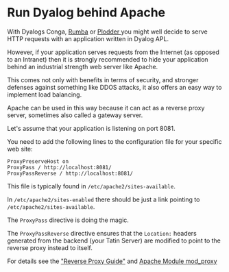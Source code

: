 # Run Dyalog behind Apache

With Dyalogs Conga, [Rumba](https://github.com/aplteam/RumbaLean "Link to the project on GitHub") or [Plodder ](https://github.com/aplteam/Plodder  "Link to the project on GitHub") you might well decide to serve HTTP requests with an application written in Dyalog  APL.

However, if your application serves requests from the Internet (as opposed to an Intranet) then it is strongly recommended to hide your application behind an industrial strength web server like Apache.

This comes not only with benefits in terms of security, and stronger defenses against something like DDOS attacks, it also offers an easy way to implement load balancing.

Apache can be used in this way because it can act as a reverse proxy server, sometimes also called a gateway server. 

Let's assume that your application is listening on port 8081.

You need to add the following lines to the configuration file for your specific web site:

```
ProxyPreserveHost on
ProxyPass / http://localhost:8081/
ProxyPassReverse / http://localhost:8081/
```

This file is typically found in `/etc/apache2/sites-available`.

In `/etc/apache2/sites-enabled` there should be just a link pointing to `/etc/apache2/sites-available`.

The `ProxyPass` directive is doing the magic.

The `ProxyPassReverse` directive ensures that the `Location:` headers generated from the backend (your Tatin Server) are modified to point to the reverse proxy instead to itself.

For details see the ["Reverse Proxy Guide"](https://httpd.apache.org/docs/2.4/howto/reverse_proxy.html "Link to the Apache documentation") and [Apache Module mod_proxy](https://httpd.apache.org/docs/2.4/mod/mod_proxy.html "Link to the Apache documentation")